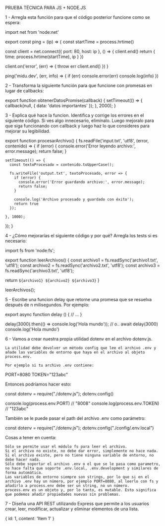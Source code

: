 PRUEBA TÉCNICA PARA JS + NODE.JS

1 - Arregla esta función para que el código posterior funcione como se espera:

import net from 'node:net'

export const ping = (ip) => {
  const startTime = process.hrtime()

  const client = net.connect({ port: 80, host: ip }, () => {
    client.end()
    return { time: process.hrtime(startTime), ip }
  })
  
  client.on('error', (err) => {
    throw err
    client.end()
  })
}

ping('midu.dev', (err, info) => {
  if (err) console.error(err)
  console.log(info)
})


2 - Transforma la siguiente función para que funcione con promesas en lugar de callbacks:

export function obtenerDatosPromise(callback) {
  setTimeout(() => {
    callback(null, { data: 'datos importantes' });
  }, 2000);
}


3 - Explica qué hace la funcion. Identifica y corrige los errores en el siguiente código. Si ves algo innecesario, elimínalo. Luego mejoralo para que siga funcionando con callback y luego haz lo que consideres para mejorar su legibilidad.

export function procesarArchivo() {
  fs.readFile('input.txt', 'utf8', (error, contenido) => {
    if (error) {
      console.error('Error leyendo archivo:', error.message);
      return false;
    }

    setTimeout(() => {
      const textoProcesado = contenido.toUpperCase();

      fs.writeFile('output.txt', textoProcesado, error => {
        if (error) {
          console.error('Error guardando archivo:', error.message);
          return false;
        }

        console.log('Archivo procesado y guardado con éxito');
        return true
      });

    }, 1000);
  });
}


4 - ¿Cómo mejorarías el siguiente código y por qué? Arregla los tests si es necesario:

import fs from 'node:fs';

export function leerArchivos() {
  const archivo1 = fs.readSync('archivo1.txt', 'utf8');
  const archivo2 = fs.readSync('archivo2.txt', 'utf8');
  const archivo3 = fs.readSync('archivo3.txt', 'utf8');

  return `${archivo1} ${archivo2} ${archivo3}`
}

leerArchivos();


5 - Escribe una funcion delay que retorne una promesa que se resuelva después de n milisegundos. Por ejemplo:

export async function delay () {
  // ...
}

delay(3000).then(() => console.log('Hola mundo'));
// o..
await delay(3000)
console.log('Hola mundo')


6 - 
    Vamos a crear nuestra propia utilidad dotenv en el archivo dotenv.js.

    La utilidad debe devolver un método config que lee el archivo .env y añade las variables de entorno que haya en el archivo al objeto process.env.

    Por ejemplo si tu archivo .env contiene:

PORT=8080
TOKEN="123abc"

Entonces podríamos hacer esto:

const dotenv = require("./dotenv.js");
dotenv.config()

console.log(process.env.PORT) // "8008"
console.log(process.env.TOKEN) // "123abc"

También se le puede pasar el path del archivo .env como parámetro:

const dotenv = require("./dotenv.js");
dotenv.config("./config/.env.local")

Cosas a tener en cuenta:

    Sólo se permite usar el módulo fs para leer el archivo.
    Si el archivo no existe, no debe dar error, simplemente no hace nada.
    Si el archivo existe, pero no tiene ninguna variable de entorno, no debe hacer nada.
    Sólo debe soportar el archivo .env o el que se le pasa como parametro, no hace falta que soporte .env.local, .env.development y similares de forma automática.
    Las variables de entorno siempre son strings, por lo que si en el archivo .env hay un número, por ejemplo PORT=8080, al leerlo con fs y añadirlo a process.env debe ser un string, no un número.
    process.env es un objeto y, por lo tanto, es mutable. Esto significa que podemos añadir propiedades nuevas sin problemas.




7 - Diseña una API REST utilizando Express que permite a los usuarios crear, leer, modificar, actualizar y eliminar elementos de una lista.

{
  id: 1,
  content: 'Item 1'
}
